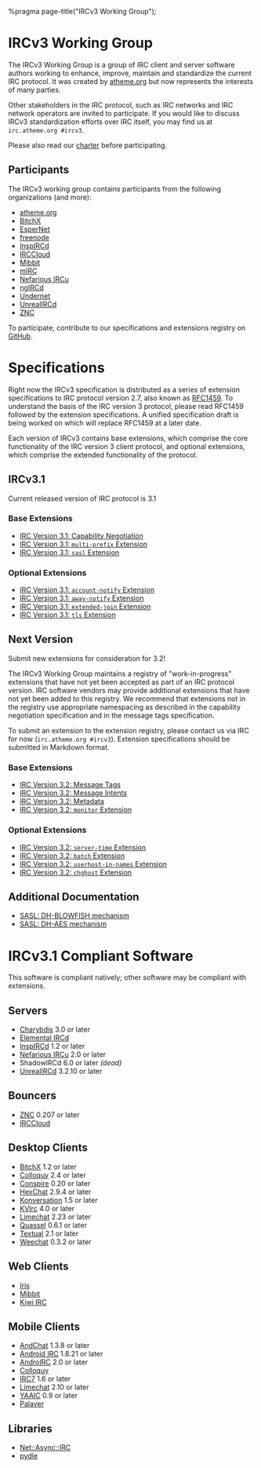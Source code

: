 %pragma page-title("IRCv3 Working Group");

# IRCv3 Working Group

The IRCv3 Working Group is a group of IRC client and server software authors working to
enhance, improve, maintain and standardize the current IRC protocol.
It was created by [atheme.org](http://atheme.org) but now represents the interests of many parties.

Other stakeholders in the IRC protocol, such as IRC networks and IRC network operators are
invited to participate.  If you would like to discuss IRCv3 standardization efforts over
IRC itself, you may find us at `irc.atheme.org #ircv3`.

Please also read our [charter](/charter) before participating.

## Participants

The IRCv3 working group contains participants from the following organizations (and more):

 * [atheme.org](http://www.atheme.org)
 * [BitchX](http://www.bitchx.ca)
 * [EsperNet](http://www.esper.net)
 * [freenode](http://www.freenode.net)
 * [InspIRCd](http://www.inspircd.org/)
 * [IRCCloud](https://www.irccloud.com)
 * [Mibbit](http://www.mibbit.com)
 * [mIRC](http://www.mirc.co.uk)
 * [Nefarious IRCu](https://github.com/evilnet/nefarious/wiki)
 * [ngIRCd](http://ngircd.barton.de)
 * [Undernet](http://www.undernet.org)
 * [UnrealIRCd](http://www.unrealircd.org)
 * [ZNC](http://znc.in)

To participate, contribute to our specifications and extensions registry on [GitHub](http://github.com/ircv3/ircv3-specifications).

# Specifications

Right now the IRCv3 specification is distributed as a series of extension specifications to
IRC protocol version 2.7, also known as [RFC1459](http://tools.ietf.org/html/rfc1459).
To understand the basis of the IRC version 3 protocol, please read RFC1459 followed
by the extension specifications.  A unified specification draft is being worked on
which will replace RFC1459 at a later date.

Each version of IRCv3 contains base extensions, which comprise the core functionality
of the IRC version 3 client protocol, and optional extensions, which comprise
the extended functionality of the protocol.

## IRCv3.1

Current released version of IRC protocol is 3.1

### Base Extensions

 * [IRC Version 3.1: Capability Negotiation](/specification/capability-negotiation-3.1)
 * [IRC Version 3.1: `multi-prefix` Extension](/extensions/multi-prefix-3.1)
 * [IRC Version 3.1: `sasl` Extension](/extensions/sasl-3.1)

### Optional Extensions

 * [IRC Version 3.1: `account-notify` Extension](/extensions/account-notify-3.1)
 * [IRC Version 3.1: `away-notify` Extension](/extensions/away-notify-3.1)
 * [IRC Version 3.1: `extended-join` Extension](/extensions/extended-join-3.1)
 * [IRC Version 3.1: `tls` Extension](/extensions/tls-3.1)

## Next Version

Submit new extensions for consideration for 3.2!

The IRCv3 Working Group maintains a registry of "work-in-progress" extensions that have not yet
been accepted as part of an IRC protocol version.  IRC software vendors may provide additional
extensions that have not yet been added to this registry.  We recommend that extensions not in
the registry use appropriate namespacing as described in the capability negotiation specification
and in the message tags specification.

To submit an extension to the extension registry, please contact us via IRC for now
(`irc.atheme.org #ircv3`).  Extension specifications should be submitted in Markdown format.

### Base Extensions

 * [IRC Version 3.2: Message Tags](/specification/message-tags-3.2)
 * [IRC Version 3.2: Message Intents](/specification/message-intents-3.2)
 * [IRC Version 3.2: Metadata](/specification/metadata-3.2)
 * [IRC Version 3.2: `monitor` Extension](/specification/monitor-3.2)

### Optional Extensions

 * [IRC Version 3.2: `server-time` Extension](/extensions/server-time-3.2)
 * [IRC Version 3.2: `batch` Extension](/extensions/batch-3.2)
 * [IRC Version 3.2: `userhost-in-names` Extension](/extensions/userhost-in-names-3.2)
 * [IRC Version 3.2: `chghost` Extension](/extensions/chghost-3.2)

## Additional Documentation

 * [SASL: DH-BLOWFISH mechanism](/documentation/sasl-dh-blowfish)
 * [SASL: DH-AES mechanism](/documentation/sasl-dh-aes)

# IRCv3.1 Compliant Software

This software is compliant natively; other software may be compliant with extensions.

## Servers

 * [Charybdis](http://www.stack.nl/~jilles/irc/#charybdis) 3.0 or later
 * [Elemental IRCd](https://github.com/lyska/elemental-ircd)
 * [InspIRCd](http://www.inspircd.org/) 1.2 or later
 * [Nefarious IRCu](https://github.com/evilnet/nefarious2) 2.0 or later
 * ShadowIRCd 6.0 or later _(dead)_
 * [UnrealIRCd](http://www.unrealircd.org/) 3.2.10 or later

## Bouncers

 * [ZNC](http://znc.in/) 0.207 or later
 * [IRCCloud](https://www.irccloud.com)

## Desktop Clients

 * [BitchX](http://www.bitchx.ca) 1.2 or later
 * [Colloquy](http://www.colloquy.info) 2.4 or later
 * [Conspire](http://tortois.es/conspire) 0.20 or later
 * [HexChat](http://hexchat.github.io) 2.9.4 or later
 * [Konversation](http://konversation.kde.org/) 1.5 or later
 * [KVIrc](http://www.kvirc.net) 4.0 or later
 * [Limechat](http://limechat.net/mac/) 2.23 or later
 * [Quassel](http://www.quassel-irc.org) 0.6.1 or later
 * [Textual](http://www.codeux.com/textual) 2.1 or later
 * [Weechat](http://www.weechat.org) 0.3.2 or later

## Web Clients

 * [Iris](http://www.atheme.net/iris.html)
 * [Mibbit](http://www.mibbit.com)
 * [Kiwi IRC](https://kiwiirc.com)

## Mobile Clients

 * [AndChat](http://www.andchat.net/) 1.3.8 or later
 * [Android IRC](http://www.countercultured.net/android/) 1.8.21 or later
 * [AndroIRC](http://www.androirc.com/) 2.0 or later
 * [Colloquy](http://www.colloquy.info)
 * [IRC7](http://www.softwaremk.org/irc/) 1.6 or later
 * [Limechat](http://limechat.net/iphone/) 2.10 or later
 * [YAAIC](http://www.yaaic.org/) 0.9 or later
 * [Palaver](http://palaverapp.com/)

## Libraries

 * [Net::Async::IRC](https://metacpan.org/pod/Net::Async::IRC)
 * [pydle](https://pypi.python.org/pypi/pydle)
